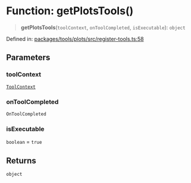 # Function: getPlotsTools()

> **getPlotsTools**(`toolContext`, `onToolCompleted`, `isExecutable`): `object`

Defined in: [packages/tools/plots/src/register-tools.ts:58](https://github.com/GeoDaCenter/openassistant/blob/0f7bf760e453a1735df9463dc799b04ee2f630fd/packages/tools/plots/src/register-tools.ts#L58)

## Parameters

### toolContext

[`ToolContext`](../type-aliases/ToolContext.md)

### onToolCompleted

`OnToolCompleted`

### isExecutable

`boolean` = `true`

## Returns

`object`
